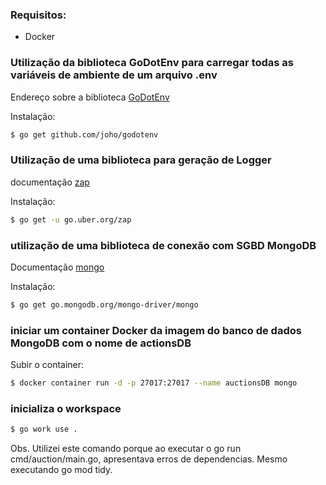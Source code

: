 ### Requisitos:
* Docker
  
### Utilização da biblioteca GoDotEnv para carregar todas as variáveis de ambiente de um arquivo .env
Endereço sobre a biblioteca [GoDotEnv](https://github.com/joho/godotenv)

Instalação:
```bash
$ go get github.com/joho/godotenv
```

### Utilização de uma biblioteca para geração de Logger
documentação [zap](https://pkg.go.dev/go.uber.org/zap#section-readme)

Instalação:
```bash
$ go get -u go.uber.org/zap
```
### utilização de uma biblioteca de conexão com SGBD MongoDB
Documentação [mongo](https://pkg.go.dev/go.mongodb.org/mongo-driver/mongo)

Instalação:
```bash
$ go get go.mongodb.org/mongo-driver/mongo
```

### iniciar um container Docker da imagem do banco de dados MongoDB com o nome de actionsDB

Subir o container:
```bash
$ docker container run -d -p 27017:27017 --name auctionsDB mongo
```

### inicializa o workspace
```bash
$ go work use .
```
Obs. Utilizei este comando porque ao executar o go run cmd/auction/main.go, apresentava erros de dependencias. Mesmo executando go mod tidy.
